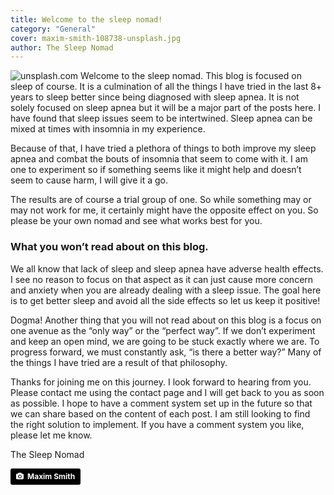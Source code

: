 ```yaml
---
title: Welcome to the sleep nomad!
category: "General"
cover: maxim-smith-108738-unsplash.jpg
author: The Sleep Nomad
---
```


![unsplash.com](./maxim-smith-108738-unsplash.jpg)
Welcome to the sleep nomad. This blog is focused on sleep of course. It is a culmination of all the things I have tried in the last 8+ years to sleep better since being diagnosed with sleep apnea. It is not solely focused on sleep apnea but it will be a major part of the posts here. I have found that sleep issues seem to be intertwined. Sleep apnea can be mixed at times with insomnia in my experience.

Because of that, I have tried a plethora of things to both improve my sleep apnea and combat the bouts of insomnia that seem to come with it. I am one to experiment so if something seems like it might help and doesn’t seem to cause harm, I will give it a go.

The results are of course a trial group of one. So while something may or may not work for me, it certainly might have the opposite effect on you. So please be your own nomad and see what works best for you.

### What you won’t read about on this blog.

We all know that lack of sleep and sleep apnea have adverse health effects. I see no reason to focus on that aspect as it can just cause more concern and anxiety when you are already dealing with a sleep issue. The goal here is to get better sleep and avoid all the side effects so let us keep it positive!

Dogma! Another thing that you will not read about on this blog is a focus on one avenue as the “only way” or the “perfect way”. If we don’t experiment and keep an open mind, we are going to be stuck exactly where we are. To progress forward, we must constantly ask, “is there a better way?” Many of the things I have tried are a result of that philosophy.

Thanks for joining me on this journey. I look forward to hearing from you. Please contact me using the contact page and I will get back to you as soon as possible. I hope to have a comment system set up in the future so that we can share based on the content of each post. I am still looking to find the right solution to implement. If you have a comment system you like, please let me know.

The Sleep Nomad

<a style="background-color:black;color:white;text-decoration:none;padding:4px 6px;font-family:-apple-system, BlinkMacSystemFont, &quot;San Francisco&quot;, &quot;Helvetica Neue&quot;, Helvetica, Ubuntu, Roboto, Noto, &quot;Segoe UI&quot;, Arial, sans-serif;font-size:12px;font-weight:bold;line-height:1.2;display:inline-block;border-radius:3px" href="https://unsplash.com/@zoner?utm_medium=referral&amp;utm_campaign=photographer-credit&amp;utm_content=creditBadge" target="_blank" rel="noopener noreferrer" title="Download free do whatever you want high-resolution photos from Maxim Smith"><span style="display:inline-block;padding:2px 3px"><svg xmlns="http://www.w3.org/2000/svg" style="height:12px;width:auto;position:relative;vertical-align:middle;top:-1px;fill:white" viewBox="0 0 32 32"><title>unsplash-logo</title><path d="M20.8 18.1c0 2.7-2.2 4.8-4.8 4.8s-4.8-2.1-4.8-4.8c0-2.7 2.2-4.8 4.8-4.8 2.7.1 4.8 2.2 4.8 4.8zm11.2-7.4v14.9c0 2.3-1.9 4.3-4.3 4.3h-23.4c-2.4 0-4.3-1.9-4.3-4.3v-15c0-2.3 1.9-4.3 4.3-4.3h3.7l.8-2.3c.4-1.1 1.7-2 2.9-2h8.6c1.2 0 2.5.9 2.9 2l.8 2.4h3.7c2.4 0 4.3 1.9 4.3 4.3zm-8.6 7.5c0-4.1-3.3-7.5-7.5-7.5-4.1 0-7.5 3.4-7.5 7.5s3.3 7.5 7.5 7.5c4.2-.1 7.5-3.4 7.5-7.5z"></path></svg></span><span style="display:inline-block;padding:2px 3px">Maxim Smith</span></a>
